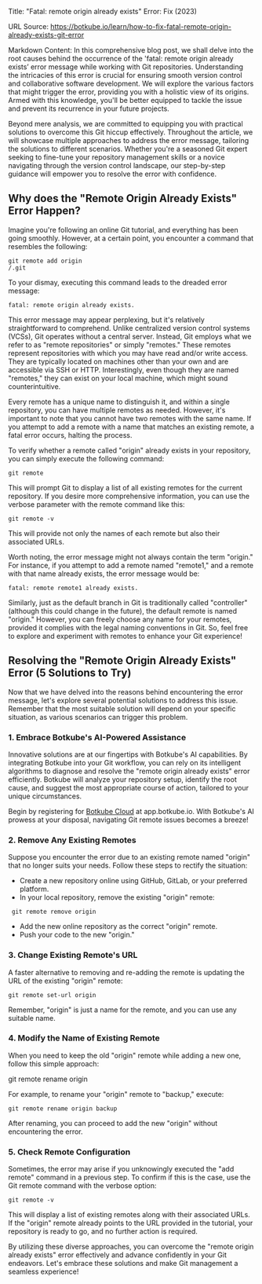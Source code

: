 Title: "Fatal: remote origin already exists" Error: Fix (2023)

URL Source: https://botkube.io/learn/how-to-fix-fatal-remote-origin-already-exists-git-error

Markdown Content:
In this comprehensive blog post, we shall delve into the root causes behind the occurrence of the 'fatal: remote origin already exists’ error message while working with Git repositories. Understanding the intricacies of this error is crucial for ensuring smooth version control and collaborative software development. We will explore the various factors that might trigger the error, providing you with a holistic view of its origins. Armed with this knowledge, you'll be better equipped to tackle the issue and prevent its recurrence in your future projects.

Beyond mere analysis, we are committed to equipping you with practical solutions to overcome this Git hiccup effectively. Throughout the article, we will showcase multiple approaches to address the error message, tailoring the solutions to different scenarios. Whether you're a seasoned Git expert seeking to fine-tune your repository management skills or a novice navigating through the version control landscape, our step-by-step guidance will empower you to resolve the error with confidence.

Why does the "**Remote Origin Already Exists" Error Happen?**
-------------------------------------------------------------

Imagine you're following an online Git tutorial, and everything has been going smoothly. However, at a certain point, you encounter a command that resembles the following:

<code>git remote add origin <SOME-URL>/<SOME-REPOSITORY-NAME>.git</code>

To your dismay, executing this command leads to the dreaded error message:

<code>fatal: remote origin already exists.</code>

This error message may appear perplexing, but it's relatively straightforward to comprehend. Unlike centralized version control systems (VCSs), Git operates without a central server. Instead, Git employs what we refer to as "remote repositories" or simply "remotes." These remotes represent repositories with which you may have read and/or write access. They are typically located on machines other than your own and are accessible via SSH or HTTP. Interestingly, even though they are named "remotes," they can exist on your local machine, which might sound counterintuitive.

Every remote has a unique name to distinguish it, and within a single repository, you can have multiple remotes as needed. However, it's important to note that you cannot have two remotes with the same name. If you attempt to add a remote with a name that matches an existing remote, a fatal error occurs, halting the process.

To verify whether a remote called "origin" already exists in your repository, you can simply execute the following command:

<code>git remote</code>

This will prompt Git to display a list of all existing remotes for the current repository. If you desire more comprehensive information, you can use the verbose parameter with the remote command like this:

<code>git remote -v</code>

This will provide not only the names of each remote but also their associated URLs.

Worth noting, the error message might not always contain the term "origin." For instance, if you attempt to add a remote named "remote1," and a remote with that name already exists, the error message would be:

<code>fatal: remote remote1 already exists.</code>

Similarly, just as the default branch in Git is traditionally called "controller" (although this could change in the future), the default remote is named "origin." However, you can freely choose any name for your remotes, provided it complies with the legal naming conventions in Git. So, feel free to explore and experiment with remotes to enhance your Git experience!

Resolving the "Remote Origin Already Exists" Error (5 Solutions to Try)
-----------------------------------------------------------------------

Now that we have delved into the reasons behind encountering the error message, let's explore several potential solutions to address this issue. Remember that the most suitable solution will depend on your specific situation, as various scenarios can trigger this problem.

### 1\. Embrace Botkube's AI-Powered Assistance

Innovative solutions are at our fingertips with Botkube's AI capabilities. By integrating Botkube into your Git workflow, you can rely on its intelligent algorithms to diagnose and resolve the "remote origin already exists" error efficiently. Botkube will analyze your repository setup, identify the root cause, and suggest the most appropriate course of action, tailored to your unique circumstances.

Begin by registering for [Botkube Cloud](https://app.botkube.io/) at app.botkube.io. With Botkube's AI prowess at your disposal, navigating Git remote issues becomes a breeze!

### 2\. Remove Any Existing Remotes

Suppose you encounter the error due to an existing remote named "origin" that no longer suits your needs. Follow these steps to rectify the situation:

*   Create a new repository online using GitHub, GitLab, or your preferred platform.
*   In your local repository, remove the existing "origin" remote:

<code> git remote remove origin </code>

*   Add the new online repository as the correct "origin" remote.
*   Push your code to the new "origin."

### 3\. Change Existing Remote's URL

A faster alternative to removing and re-adding the remote is updating the URL of the existing "origin" remote:

<code>git remote set-url origin <ANY-URL></code>

Remember, "origin" is just a name for the remote, and you can use any suitable name.

### 4\. Modify the Name of Existing Remote

When you need to keep the old "origin" remote while adding a new one, follow this simple approach:

git remote rename origin <ANY-NAME>

For example, to rename your "origin" remote to "backup," execute:

<code>git remote rename origin backup</code>

After renaming, you can proceed to add the new "origin" without encountering the error.

### 5\. Check Remote Configuration

Sometimes, the error may arise if you unknowingly executed the "add remote" command in a previous step. To confirm if this is the case, use the Git remote command with the verbose option:

<code>git remote -v</code>

This will display a list of existing remotes along with their associated URLs. If the "origin" remote already points to the URL provided in the tutorial, your repository is ready to go, and no further action is required.

By utilizing these diverse approaches, you can overcome the "remote origin already exists" error effectively and advance confidently in your Git endeavors. Let's embrace these solutions and make Git management a seamless experience!

‍
